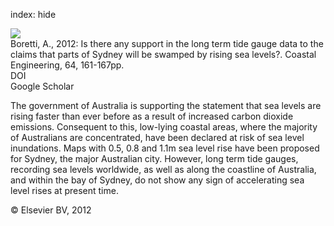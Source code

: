 index: hide

<div class="Citation">
    <div class="Citation-thumb CitationThumb-linked"  data-href="https://doi.org/10.1016/j.coastaleng.2012.01.006">
      <img src="https://static.claimspace.cloud/climate-study-static/refs/thumbs/13/Boretti_2012a-thumb.png" />
    </div>

  <div class="Citation-body">
    <div class="Citation-text">Boretti, A., 2012: Is there any support in the long term tide gauge data to the claims that parts of Sydney will be swamped by rising sea levels?. <span class="Article-journal">Coastal Engineering, </span><span class="Article-volume">64, </span>161-167pp.</div>
    <div class="Citation-links">
      <div class="CitationLink" data-href="https://doi.org/10.1016/j.coastaleng.2012.01.006">
        <div class="CitationLink-icon CitationLink-Doi"></div>
        <div class="CitationLink-text">DOI</div>
      </div>
      <div class="CitationLink" data-href="https://scholar.google.com/scholar?q=10.1016/j.coastaleng.2012.01.006">
        <div class="CitationLink-icon CitationLink-Scholar"></div>
        <div class="CitationLink-text">Google Scholar</div>
      </div>
    </div>
  </div>
</div>

The government of Australia is supporting the statement that sea levels are rising faster than ever before as a result of increased carbon dioxide emissions. Consequent to this, low-lying coastal areas, where the majority of Australians are concentrated, have been declared at risk of sea level inundations. Maps with 0.5, 0.8 and 1.1m sea level rise have been proposed for Sydney, the major Australian city. However, long term tide gauges, recording sea levels worldwide, as well as along the coastline of Australia, and within the bay of Sydney, do not show any sign of accelerating sea level rises at present time.

<div class="Citation-copy">
&copy; Elsevier BV, 2012
</div>